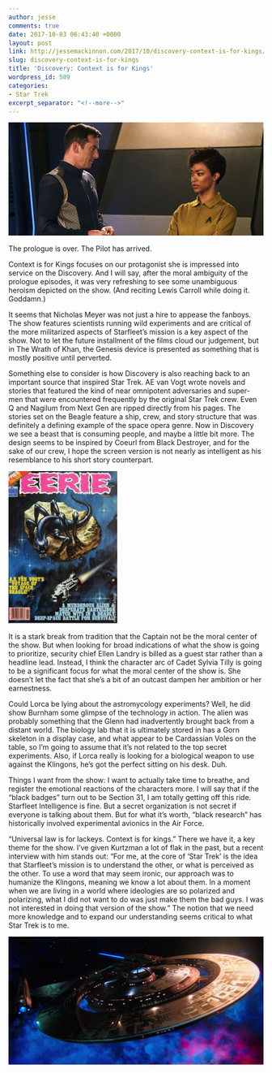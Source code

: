 ```yaml
---
author: jesse
comments: true
date: 2017-10-03 06:43:40 +0000
layout: post
link: http://jessemackinnon.com/2017/10/discovery-context-is-for-kings/
slug: discovery-context-is-for-kings
title: 'Discovery: Context is for Kings'
wordpress_id: 589
categories:
- Star Trek
excerpt_separator: "<!--more-->"
---
```


<img src="/images/2017/context-is-for-kings.jpg">

The prologue is over. The Pilot has arrived.
<!--more-->
Context is for Kings focuses on our protagonist she is impressed into service on the Discovery. And I will say, after the moral ambiguity of the prologue episodes, it was very refreshing to see some unambiguous heroism depicted on the show. (And reciting Lewis Carroll while doing it. Goddamn.)

It seems that Nicholas Meyer was not just a hire to appease the fanboys. The show features scientists running wild experiments and are critical of the more militarized aspects of Starfleet’s mission is a key aspect of the show. Not to let the future installment of the films cloud our judgement, but in The Wrath of Khan, the Genesis device is presented as something that is mostly positive until perverted.

Something else to consider is how Discovery is also reaching back to an important source that inspired Star Trek. AE van Vogt wrote novels and stories that featured the kind of near omnipotent adversaries and super-men that were encountered frequently by the original Star Trek crew. Even Q and Nagilum from Next Gen are ripped directly from his pages. The stories set on the Beagle feature a ship, crew, and story structure that was definitely a defining example of the space opera genre. Now in Discovery we see a beast that is consuming people, and maybe a little bit more. The design seems to be inspired by Coeurl from Black Destroyer, and for the sake of our crew, I hope the screen version is not nearly as intelligent as his resemblance to his short story counterpart.

[![](/images/2017/black-destroyer-215x300.jpg)](/images/2017/black-destroyer-215x300.jpg)

It is a stark break from tradition that the Captain not be the moral center of the show. But when looking for broad indications of what the show is going to prioritize, security chief Ellen Landry is billed as a guest star rather than a headline lead. Instead, I think the character arc of Cadet Sylvia Tilly is going to be a significant focus for what the moral center of the show is. She doesn’t let the fact that she’s a bit of an outcast dampen her ambition or her earnestness.

Could Lorca be lying about the astromycology experiments? Well, he did show Burnham some glimpse of the technology in action. The alien was probably something that the Glenn had inadvertently brought back from a distant world. The biology lab that it is ultimately stored in has a Gorn skeleton in a display case, and what appear to be Cardassian Voles on the table, so I’m going to assume that it’s not related to the top secret experiments. Also, if Lorca really is looking for a biological weapon to use against the Klingons, he’s got the perfect sitting on his desk. Duh.

Things I want from the show: I want to actually take time to breathe, and register the emotional reactions of the characters more. I will say that if the “black badges” turn out to be Section 31, I am totally getting off this ride. Starfleet Intelligence is fine. But a secret organization is not secret if everyone is talking about them. But for what it’s worth, “black research” has historically involved experimental avionics in the Air Force.

“Universal law is for lackeys. Context is for kings.” There we have it, a key theme for the show. I’ve given Kurtzman a lot of flak in the past, but a recent interview with him stands out: “For me, at the core of ‘Star Trek’ is the idea that Starfleet’s mission is to understand the other, or what is perceived as the other. To use a word that may seem ironic, our approach was to humanize the Klingons, meaning we know a lot about them. In a moment when we are living in a world where ideologies are so polarized and polarizing, what I did not want to do was just make them the bad guys. I was not interested in doing that version of the show.” The notion that we need more knowledge and to expand our understanding seems critical to what Star Trek is to me.

[![](/images/2017/discovery-ship.jpg)](/images/2017/discovery-ship.jpg)
